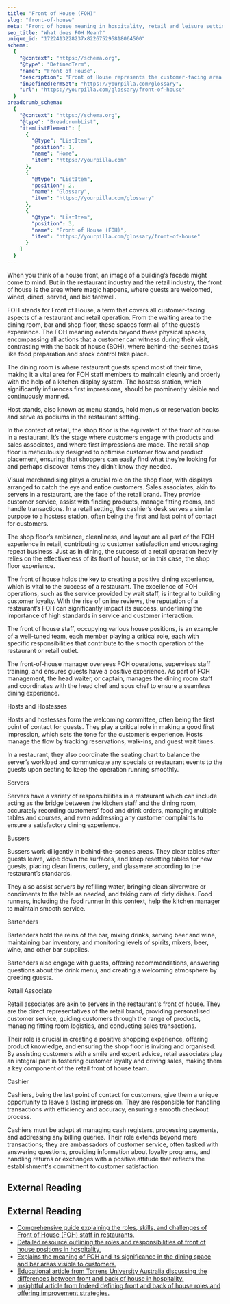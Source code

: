 ```yaml
---
title: "Front of House (FOH)"
slug: "front-of-house"
meta: "Front of house meaning in hospitality, retail and leisure settings including job roles."
seo_title: "What does FOH Mean?"
unique_id: "1722413228237x822675295818064500"
schema:
  {
    "@context": "https://schema.org",
    "@type": "DefinedTerm",
    "name": "Front of House",
    "description": "Front of House represents the customer-facing area in restaurants and retail environments where guests are welcomed, served, and engaged throughout their visit.",
    "inDefinedTermSet": "https://yourpilla.com/glossary",
    "url": "https://yourpilla.com/glossary/front-of-house"
  }
breadcrumb_schema:
  {
    "@context": "https://schema.org",
    "@type": "BreadcrumbList",
    "itemListElement": [
      {
        "@type": "ListItem",
        "position": 1,
        "name": "Home",
        "item": "https://yourpilla.com"
      },
      {
        "@type": "ListItem",
        "position": 2,
        "name": "Glossary",
        "item": "https://yourpilla.com/glossary"
      },
      {
        "@type": "ListItem",
        "position": 3,
        "name": "Front of House (FOH)",
        "item": "https://yourpilla.com/glossary/front-of-house"
      }
    ]
  }
---
```


When you think of a house front, an image of a building’s facade might come to mind. But in the restaurant industry and the retail industry, the front of house is the area where magic happens, where guests are welcomed, wined, dined, served, and bid farewell.

FOH stands for Front of House, a term that covers all customer-facing aspects of a restaurant and retail operation. From the waiting area to the dining room, bar and shop floor, these spaces form all of the guest’s experience. The FOH meaning extends beyond these physical spaces, encompassing all actions that a customer can witness during their visit, contrasting with the back of house (BOH), where behind-the-scenes tasks like food preparation and stock control take place.

The dining room is where restaurant guests spend most of their time, making it a vital area for FOH staff members to maintain cleanly and orderly with the help of a kitchen display system. The hostess station, which significantly influences first impressions, should be prominently visible and continuously manned.

Host stands, also known as menu stands, hold menus or reservation books and serve as podiums in the restaurant setting.

In the context of retail, the shop floor is the equivalent of the front of house in a restaurant. It’s the stage where customers engage with products and sales associates, and where first impressions are made. The retail shop floor is meticulously designed to optimise customer flow and product placement, ensuring that shoppers can easily find what they’re looking for and perhaps discover items they didn’t know they needed.

Visual merchandising plays a crucial role on the shop floor, with displays arranged to catch the eye and entice customers. Sales associates, akin to servers in a restaurant, are the face of the retail brand. They provide customer service, assist with finding products, manage fitting rooms, and handle transactions. In a retail setting, the cashier’s desk serves a similar purpose to a hostess station, often being the first and last point of contact for customers.

The shop floor’s ambiance, cleanliness, and layout are all part of the FOH experience in retail, contributing to customer satisfaction and encouraging repeat business. Just as in dining, the success of a retail operation heavily relies on the effectiveness of its front of house, or in this case, the shop floor experience.

The front of house holds the key to creating a positive dining experience, which is vital to the success of a restaurant. The excellence of FOH operations, such as the service provided by wait staff, is integral to building customer loyalty. With the rise of online reviews, the reputation of a restaurant’s FOH can significantly impact its success, underlining the importance of high standards in service and customer interaction.

The front of house staff, occupying various house positions, is an example of a well-tuned team, each member playing a critical role, each with specific responsibilities that contribute to the smooth operation of the restaurant or retail outlet.

The front-of-house manager oversees FOH operations, supervises staff training, and ensures guests have a positive experience. As part of FOH management, the head waiter, or captain, manages the dining room staff and coordinates with the head chef and sous chef to ensure a seamless dining experience.

Hosts and Hostesses

Hosts and hostesses form the welcoming committee, often being the first point of contact for guests. They play a critical role in making a good first impression, which sets the tone for the customer’s experience. Hosts manage the flow by tracking reservations, walk-ins, and guest wait times.

In a restaurant, they also coordinate the seating chart to balance the server’s workload and communicate any specials or restaurant events to the guests upon seating to keep the operation running smoothly.

Servers

Servers have a variety of responsibilities in a restaurant which can include acting as the bridge between the kitchen staff and the dining room, accurately recording customers’ food and drink orders, managing multiple tables and courses, and even addressing any customer complaints to ensure a satisfactory dining experience.

Bussers

Bussers work diligently in behind-the-scenes areas. They clear tables after guests leave, wipe down the surfaces, and keep resetting tables for new guests, placing clean linens, cutlery, and glassware according to the restaurant’s standards.

They also assist servers by refilling water, bringing clean silverware or condiments to the table as needed, and taking care of dirty dishes. Food runners, including the food runner in this context, help the kitchen manager to maintain smooth service.

Bartenders

Bartenders hold the reins of the bar, mixing drinks, serving beer and wine, maintaining bar inventory, and monitoring levels of spirits, mixers, beer, wine, and other bar supplies.

Bartenders also engage with guests, offering recommendations, answering questions about the drink menu, and creating a welcoming atmosphere by greeting guests.

Retail Associate

Retail associates are akin to servers in the restaurant's front of house. They are the direct representatives of the retail brand, providing personalised customer service, guiding customers through the range of products, managing fitting room logistics, and conducting sales transactions.

Their role is crucial in creating a positive shopping experience, offering product knowledge, and ensuring the shop floor is inviting and organised. By assisting customers with a smile and expert advice, retail associates play an integral part in fostering customer loyalty and driving sales, making them a key component of the retail front of house team.

Cashier

Cashiers, being the last point of contact for customers, give them a unique opportunity to leave a lasting impression. They are responsible for handling transactions with efficiency and accuracy, ensuring a smooth checkout process.

Cashiers must be adept at managing cash registers, processing payments, and addressing any billing queries. Their role extends beyond mere transactions; they are ambassadors of customer service, often tasked with answering questions, providing information about loyalty programs, and handling returns or exchanges with a positive attitude that reflects the establishment's commitment to customer satisfaction.

## External Reading



## External Reading

*   [Comprehensive guide explaining the roles, skills, and challenges of Front of House (FOH) staff in restaurants.](https://www.cuboh.com/blog/front-of-house-meaning)
*   [Detailed resource outlining the roles and responsibilities of front of house positions in hospitality.](https://www.eposnow.com/ca/resources/front-of-house-positions/)
*   [Explains the meaning of FOH and its significance in the dining space and bar areas visible to customers.](https://www.7shifts.com/blog/restaurant-lingo-defined/)
*   [Educational article from Torrens University Australia discussing the differences between front and back of house in hospitality.](https://www.torrens.edu.au/stories/blog/hospitality/the-difference-between-the-front-of-house-and-back-of-house)
*   [Insightful article from Indeed defining front and back of house roles and offering improvement strategies.](https://www.indeed.com/career-advice/finding-a-job/front-of-house-vs-back-of-house)